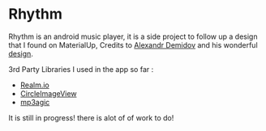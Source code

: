 # Rhythm

Rhythm is an android music player, it is a side project to follow up a design that I found  on MaterialUp, Credits to [Alexandr Demidov](https://dribbble.com/yyann) and his wonderful [design](http://www.materialup.com/posts/music-app-research).

3rd Party Libraries I used in the app so far :
*   [Realm.io](https://realm.io/)
*   [CircleImageView](https://github.com/hdodenhof/CircleImageView)
*   [mp3agic](https://github.com/mpatric/mp3agic)


It is still in progress! there is alot of of work to do!
